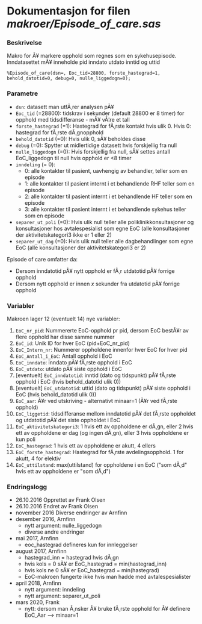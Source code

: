 
# Dokumentasjon for filen *makroer/Episode_of_care.sas*

### Beskrivelse

Makro for Ã¥ markere opphold som regnes som en sykehusepisode. 
Inndatasettet mÃ¥ inneholde pid inndato utdato inntid og uttid

```
%Episode_of_care(dsn=, Eoc_tid=28800, forste_hastegrad=1, behold_datotid=0, debug=0, nulle_liggedogn=0);
```

### Parametre

- `dsn`: datasett man utfÃ¸rer analysen pÃ¥
- `Eoc_tid` (=28800): tidskrav i sekunder (default 28800 er 8 timer) for opphold med tidsdifferanse - mÃ¥ vÃ¦re et tall
- `forste_hastegrad` (=1): Hastegrad for fÃ¸rste kontakt hvis ulik 0. Hvis 0: hastegrad for fÃ¸rste dÃ¸gnopphold
- `behold_datotid` (=0): Hvis ulik 0, sÃ¥ beholdes disse 
- `debug` (=0): Spytter ut midlertidige datasett hvis forskjellig fra null
- `nulle_liggedogn` (=0): Hvis forskjellig fra null, sÃ¥ settes antall EoC_liggedogn til null hvis opphold er <8 timer
- `inndeling` (= 0):
  - 0: alle kontakter til pasient, uavhengig av behandler, teller som en episode
  - 1: alle kontakter til pasient internt i et behandlende RHF teller som en episode
  - 2: alle kontakter til pasient internt i et behandlende HF teller som en episode
  - 3: alle kontakter til pasient internt i et behandlende sykehus teller som en episode
- `separer_ut_poli` (=0): Hvis ulik null teller alle poliklinikkonsultasjoner og konsultasjoner hos avtalespesialist som egne EoC (alle konsultasjoner der aktivitetskategori3 ikke er 1 eller 2)
- `separer_ut_dag` (=0): Hvis ulik null teller alle dagbehandlinger som egne EoC (alle konsultasjoner der aktivitetskategori3 er 2)
  
Episode of care omfatter da:
- Dersom inndatotid pÃ¥ nytt opphold er fÃ¸r utdatotid pÃ¥ forrige opphold
- Dersom nytt opphold er innen *x* sekunder fra utdatotid pÃ¥ forrige opphold

### Variabler

Makroen lager 12 (eventuelt 14) nye variabler:
1.  `EoC_nr_pid`: Nummererte EoC-opphold pr pid, dersom EoC bestÃ¥r av flere opphold har disse samme nummer
2.  `EoC_id`: Unik ID for hver EoC (pid+EoC_nr_pid)
3.  `EoC_Intern_nr`: Nummerer oppholdene innenfor hver EoC for hver pid
4.  `EoC_Antall_i_EoC`: Antall opphold i EoC
5.  `EoC_inndato`: inndato pÃ¥ fÃ¸rste opphold i EoC
6.  `EoC_utdato`: utdato pÃ¥ siste opphold i EoC
7.  [eventuelt] `EoC_inndatotid`: inntid (dato og tidspunkt) pÃ¥ fÃ¸rste opphold i EoC (hvis behold_datotid ulik 0))
8.  [eventuelt] `EoC_utdatotid`: uttid (dato og tidspunkt) pÃ¥ siste opphold i EoC (hvis behold_datotid ulik 0))
9.  `EoC_aar`: Ã¥r ved utskriving - alternativt minaar=1 (Ã¥r ved fÃ¸rste opphold)
10. `EoC_liggetid`: tidsdifferanse mellom inndatotid pÃ¥ det fÃ¸rste oppholdet og utdatotid pÃ¥ det siste oppholdet i EoC
11. `EoC_aktivitetskategori3`: 1 hvis ett av oppholdene er dÃ¸gn, eller 2 hvis ett av oppholdene er dag (og ingen dÃ¸gn), eller 3 hvis oppholdene er kun poli
12. `EoC_hastegrad`: 1 hvis ett av oppholdene er akutt, 4 ellers
13. `EoC_forste_hastegrad`: Hastegrad for fÃ¸rste avdelingsopphold. 1 for akutt, 4 for elektiv
14. `EoC_uttilstand`: max(uttilstand) for oppholdene i en EoC ("som dÃ¸d" hvis ett av oppholdene er "som dÃ¸d")

### Endringslogg

- 26.10.2016 Opprettet av Frank Olsen
- 26.10.2016 Endret av Frank Olsen
- november 2016 Diverse endringer av Arnfinn
- desember 2016, Arnfinn
  - nytt argument: nulle_liggedogn
  - diverse andre endringer
- mai 2017, Arnfinn
  - eoc_hastegrad defineres kun for innleggelser
- august 2017, Arnfinn
  - hastegrad_inn = hastegrad hvis dÃ¸gn
  - hvis kols = 0 sÃ¥ er EoC_hastegrad = min(hastegrad_inn)
  - hvis kols ne 0 sÃ¥ er EoC_hastegrad = min(hastegrad)
  - EoC-makroen fungerte ikke hvis man hadde med avtalespesialister
- april 2018, Arnfinn
  - nytt argument: inndeling 
  - nytt argument: separer_ut_poli
- mars 2020, Frank
	- nytt: dersom man Ã¸nsker Ã¥ bruke fÃ¸rste opphold for Ã¥ definere EoC_Aar
	--> minaar=1

